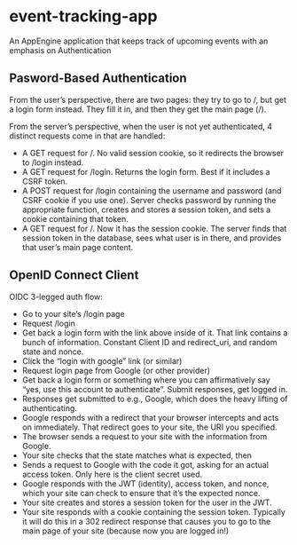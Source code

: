 # event-tracking-app
An AppEngine application that keeps track of upcoming events with an emphasis on Authentication

## Pasword-Based Authentication
From the user’s perspective, there are two pages: they try to go to /, but get a login form instead. They fill it in, and then they get the main page (/).

From the server’s perspective, when the user is not yet authenticated, 4 distinct requests come in that are handled:
- A GET request for /. No valid session cookie, so it redirects the browser to /login instead.
- A GET request for /login. Returns the login form. Best if it includes a CSRF token.
- A POST request for /login containing the username and password (and CSRF cookie if you use one). Server checks password by running the appropriate function, creates and stores a session token, and sets a cookie containing that token.
- A GET request for /. Now it has the session cookie. The server finds that session token in the database, sees what user is in there, and provides that user’s main page content.

## OpenID Connect Client
OIDC 3-legged auth flow:
- Go to your site’s /login page
- Request /login
- Get back a login form with the link above inside of it. That link contains a bunch of information. Constant Client ID and redirect_uri, and random state and nonce.
- Click the “login with google” link (or similar)
- Request login page from Google (or other provider)
- Get back a login form or something where you can affirmatively say “yes, use this account to authenticate”.
Submit responses, get logged in.
- Responses get submitted to e.g., Google, which does the heavy lifting of authenticating.
- Google responds with a redirect that your browser intercepts and acts on immediately. That redirect goes to your site, the URI you specified.
- The browser sends a request to your site with the information from Google.
- Your site checks that the state matches what is expected, then
- Sends a request to Google with the code it got, asking for an actual access token. Only here is the client secret used.
- Google responds with the JWT (identity), access token, and nonce, which your site can check to ensure that it’s the expected nonce.
- Your site creates and stores a session token for the user in the JWT.
- Your site responds with a cookie containing the session token. Typically it will do this in a 302 redirect response that causes you to go to the main page of your site (because now you are logged in!)


